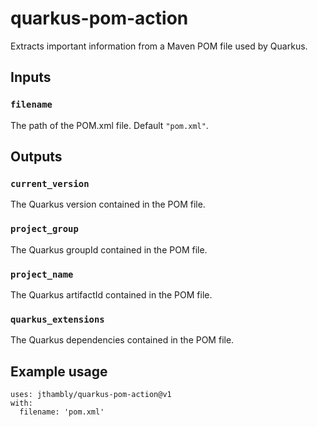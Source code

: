 # quarkus-pom-action

Extracts important information from a Maven POM file used by Quarkus.

## Inputs

### `filename`

The path of the POM.xml file. Default `"pom.xml"`.

## Outputs

### `current_version`

The Quarkus version contained in the POM file.

### `project_group`

The Quarkus groupId contained in the POM file.

### `project_name`

The Quarkus artifactId contained in the POM file.

### `quarkus_extensions`

The Quarkus dependencies contained in the POM file.

## Example usage

```
uses: jthambly/quarkus-pom-action@v1
with:
  filename: 'pom.xml'
 
```